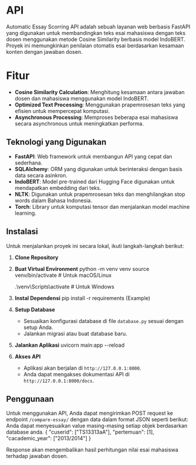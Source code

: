 # API

Automatic Essay Scorring API adalah sebuah layanan web berbasis FastAPI yang digunakan untuk membandingkan teks esai mahasiswa dengan teks dosen menggunakan metode Cosine Similarity berbasis model IndoBERT. Proyek ini memungkinkan penilaian otomatis esai berdasarkan kesamaan konten dengan jawaban dosen.

# Fitur

- **Cosine Similarity Calculation**: Menghitung kesamaan antara jawaban dosen dan mahasiswa menggunakan model IndoBERT.
- **Optimized Text Processing**: Menggunakan prapemrosesan teks yang efisien untuk mempercepat komputasi.
- **Asynchronous Processing**: Memproses beberapa esai mahasiswa secara asynchronous untuk meningkatkan performa.

## Teknologi yang Digunakan

- **FastAPI**: Web framework untuk membangun API yang cepat dan sederhana.
- **SQLAlchemy**: ORM yang digunakan untuk berinteraksi dengan basis data secara asinkron.
- **IndoBERT**: Model pre-trained dari Hugging Face digunakan untuk mendapatkan embedding dari teks.
- **NLTK**: Digunakan untuk prapemrosesan teks dan menghilangkan stop words dalam Bahasa Indonesia.
- **Torch**: Library untuk komputasi tensor dan menjalankan model machine learning.

## Instalasi

Untuk menjalankan proyek ini secara lokal, ikuti langkah-langkah berikut:

1. **Clone Repository**
   
2. **Buat Virtual Environment**
   python -m venv venv
   source venv/bin/activate  # Untuk macOS/Linux
   
   .\venv\Scripts\activate  # Untuk Windows 
   
4. **Instal Dependensi**
   pip install -r requirements (Example)

5. **Setup Database**
   - Sesuaikan konfigurasi database di file `database.py` sesuai dengan setup Anda.
   - Jalankan migrasi atau buat database baru.

6. **Jalankan Aplikasi**
   uvicorn main:app --reload

7. **Akses API**
   - Aplikasi akan berjalan di `http://127.0.0.1:8000`.
   - Anda dapat mengakses dokumentasi API di `http://127.0.0.1:8000/docs`.

## Penggunaan

Untuk menggunakan API, Anda dapat mengirimkan POST request ke endpoint `/compare-essay/` dengan data dalam format JSON seperti berikut:
Anda dapat menyesuaikan value masing-masing setiap objek berdasarkan database anda.
{
    "cuserid": ["TS13313aA"],
    "pertemuan": [1],
    "cacademic_year": ["2013/2014"]
}


Response akan mengembalikan hasil perhitungan nilai esai mahasiswa terhadap jawaban dosen.
